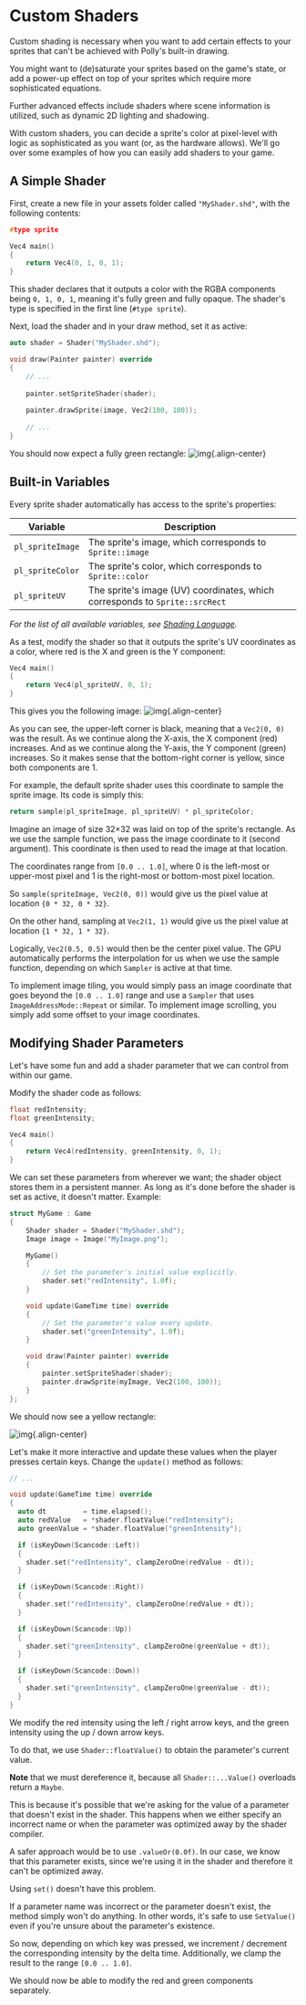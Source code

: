 # Custom Shaders

Custom shading is necessary when you want to add certain effects to your sprites that can't be achieved with Polly's built-in drawing.

You might want to (de)saturate your sprites based on the game's state, or add a power-up effect on top of your sprites which require more sophisticated equations.

Further advanced effects include shaders where scene information is utilized, such as dynamic 2D lighting and shadowing.

With custom shaders, you can decide a sprite's color at pixel-level with logic as sophisticated as you want (or, as the hardware allows). We'll go over some examples of how you can easily add shaders to your game.

## A Simple Shader

First, create a new file in your assets folder called `"MyShader.shd"`, with the following contents:

```cpp
#type sprite

Vec4 main()
{
    return Vec4(0, 1, 0, 1);
}
```

This shader declares that it outputs a color with the RGBA components being `0, 1, 0, 1`, meaning it's fully green and fully opaque. The shader's type is specified in the first line (`#type sprite`).

Next, load the shader and in your draw method, set it as active:

```cpp
auto shader = Shader("MyShader.shd");

void draw(Painter painter) override
{
    // ...
    
    painter.setSpriteShader(shader);
    
    painter.drawSprite(image, Vec2(100, 100));
    
    // ...
}
```

You should now expect a fully green rectangle:
![img](/assets/images/custom_shaders1.webp){.align-center}

## Built-in Variables

Every sprite shader automatically has access to the sprite's properties:

| Variable | Description |
|----------|-------------|
| `pl_spriteImage` | The sprite's image, which corresponds to `Sprite::image` |
| `pl_spriteColor` | The sprite's color, which corresponds to `Sprite::color` |
| `pl_spriteUV` | The sprite's image (UV) coordinates, which corresponds to `Sprite::srcRect` |

_For the list of all available variables, see [Shading Language](/graphics/shading-language)._

As a test, modify the shader so that it outputs the sprite's UV coordinates as a color, where red is the X and green is the Y component:

```cpp
Vec4 main()
{
    return Vec4(pl_spriteUV, 0, 1);
}
```

This gives you the following image:
![img](/assets/images/custom_shaders2.webp){.align-center}

As you can see, the upper-left corner is black, meaning that a `Vec2(0, 0)` was the result.
As we continue along the X-axis, the X component (red) increases.
And as we continue along the Y-axis, the Y component (green) increases.
So it makes sense that the bottom-right corner is yellow, since both components are 1.

For example, the default sprite shader uses this coordinate to sample the sprite image.
Its code is simply this:

```cpp
return sample(pl_spriteImage, pl_spriteUV) * pl_spriteColor;
```

Imagine an image of size 32×32 was laid on top of the sprite's rectangle.
As we use the sample function, we pass the image coordinate to it (second argument).
This coordinate is then used to read the image at that location.

The coordinates range from `[0.0 .. 1.0]`, where 0 is the left-most or upper-most pixel and 1 is the right-most or bottom-most pixel location.

So `sample(spriteImage, Vec2(0, 0))` would give us the pixel value at location `{0 * 32, 0 * 32}`.

On the other hand, sampling at `Vec2(1, 1)` would give us the pixel value at location `{1 * 32, 1 * 32}`.

Logically, `Vec2(0.5, 0.5)` would then be the center pixel value.
The GPU automatically performs the interpolation for us when we use the sample function, depending on which `Sampler` is active at that time.

To implement image tiling, you would simply pass an image coordinate that goes beyond the `[0.0 .. 1.0]` range and use a `Sampler` that uses `ImageAddressMode::Repeat` or similar. To implement image scrolling, you simply add some offset to your image coordinates.

## Modifying Shader Parameters

Let's have some fun and add a shader parameter that we can control from within our game.

Modify the shader code as follows:

```cpp
float redIntensity;
float greenIntensity;

Vec4 main()
{
    return Vec4(redIntensity, greenIntensity, 0, 1);
}
```

We can set these parameters from wherever we want; the shader object stores them in a persistent manner. As long as it's done before the shader is set as active, it doesn't matter.
Example:

```cpp
struct MyGame : Game
{
    Shader shader = Shader("MyShader.shd");
    Image image = Image("MyImage.png");

    MyGame()
    {
        // Set the parameter's initial value explicitly.
        shader.set("redIntensity", 1.0f);
    }

    void update(GameTime time) override
    {
        // Set the parameter's value every update.
        shader.set("greenIntensity", 1.0f);
    }

    void draw(Painter painter) override
    {
        painter.setSpriteShader(shader);
        painter.drawSprite(myImage, Vec2(100, 100));
    }
};
```

We should now see a yellow rectangle:

![img](/assets/images/custom_shaders3.webp){.align-center}

Let's make it more interactive and update these values when the player presses certain keys.
Change the `update()` method as follows:

```cpp
// ...

void update(GameTime time) override
{
  auto dt         = time.elapsed();
  auto redValue   = *shader.floatValue("redIntensity");
  auto greenValue = *shader.floatValue("greenIntensity");

  if (isKeyDown(Scancode::Left))
  {
    shader.set("redIntensity", clampZeroOne(redValue - dt));
  }

  if (isKeyDown(Scancode::Right))
  {
    shader.set("redIntensity", clampZeroOne(redValue + dt));
  }

  if (isKeyDown(Scancode::Up))
  {
    shader.set("greenIntensity", clampZeroOne(greenValue + dt));
  }

  if (isKeyDown(Scancode::Down))
  {
    shader.set("greenIntensity", clampZeroOne(greenValue - dt));
  }
}
```

We modify the red intensity using the left / right arrow keys, and the green intensity using the up / down arrow keys.

To do that, we use `Shader::floatValue()` to obtain the parameter's current value.

**Note** that we must dereference it, because all `Shader::...Value()` overloads return a `Maybe`.

This is because it's possible that we're asking for the value of a parameter that doesn't exist in the shader. This happens when we either specify an incorrect name or when the parameter was optimized away by the shader compiler.

A safer approach would be to use `.valueOr(0.0f)`. In our case, we know that this parameter exists, since we're using it in the shader and therefore it can't be optimized away.

Using `set()` doesn't have this problem.

If a parameter name was incorrect or the parameter doesn't exist, the method simply won't do anything.
In other words, it's safe to use `SetValue()` even if you're unsure about the parameter's existence.

So now, depending on which key was pressed, we increment / decrement the corresponding intensity by the delta time. Additionally, we clamp the result to the range `[0.0 .. 1.0]`.

We should now be able to modify the red and green components separately.

